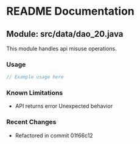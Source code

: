 # README Documentation

## Module: src/data/dao_20.java

This module handles api misuse operations.

### Usage

```java
// Example usage here
```

### Known Limitations

- API returns error Unexpected behavior

### Recent Changes

- Refactored in commit 01f66c12
